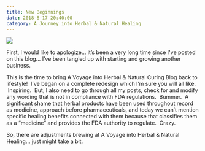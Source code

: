 ```yaml
---
title: New Beginnings
date: 2018-8-17 20:40:00
category: A Journey into Herbal & Natural Healing
---
```


![](/images/2.jpg)

First, I would like to apologize… it’s been a very long time since I've posted on this blog… I’ve been tangled up with starting and growing another business.

<!-- more -->

This is the time to bring A Voyage into Herbal & Natural Curing Blog back to lifestyle!  I’ve began on a complete redesign which I’m sure you will all like.  Inspiring.  But, I also need to go through all my posts, check for and modify any wording that is not in compliance with FDA regulations.  Bummer.  A significant shame that herbal products have been used throughout record as medicine, approach before pharmaceuticals, and today we can’t mention specific healing benefits connected with them because that classifies them as a “medicine” and provides the FDA authority to regulate.  Crazy.

So, there are adjustments brewing at A Voyage into Herbal & Natural Healing… just might take a bit.